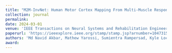 ```yaml
---
title: "M2M-InvNet: Human Motor Cortex Mapping From Multi-Muscle Response Using TMS and Generative 3D Convolutional Network"
collection: journal
permalink: 
date: 2024-03-01
venue: 'IEEE Transactions on Neural Systems and Rehabilitation Engineering'
paperurl: 'https://ieeexplore.ieee.org/stamp/stamp.jsp?arnumber=10473158'
authors: 'Md Navid Akbar, Mathew Yarossi, Sumientra Rampersad, Kyle Lockwood, <b><u>Aria Masoomi</u></b>, et al'
award: 
---
```

